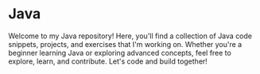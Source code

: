 # Java
Welcome to my Java repository! Here, you'll find a collection of Java code snippets, projects, and exercises that I'm working on. Whether you're a beginner learning Java or exploring advanced concepts, feel free to explore, learn, and contribute. Let's code and build together!
